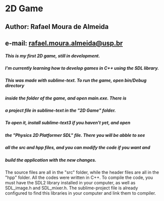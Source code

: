 # 2D Game

## Author: Rafael Moura de Almeida
## e-mail: rafael.moura.almeida@usp.br
                                                                                     
##### This is my first 2D game, still in development. 
##### I'm currently learning how to develop games in C++ using the SDL library. 
##### This was made with sublime-text. To run the game, open bin/Debug directory                    
##### inside the folder of the game, and open main.exe. There is                      
##### a project file in sublime-text in the "2D Game" folder.                    
##### To open it, install sublime-text3 if you haven't yet, and open                  
##### the "Physics 2D Platformer SDL" file. There you will be abble to see            
##### all the src and hpp files, and you can modify the code if you want and          
##### build the application with the new changes.

The source files are all in the "src" folder, while the header files
are all in the "hpp" folder. All the codes were written in C++.
To compile the code, you must have the SDL2 library installed in
your computer, as well as SDL_image.h and SDL_mixer.h. The sublime-project file
is already configured to find this libraries in your computer and link them to
compiler.
